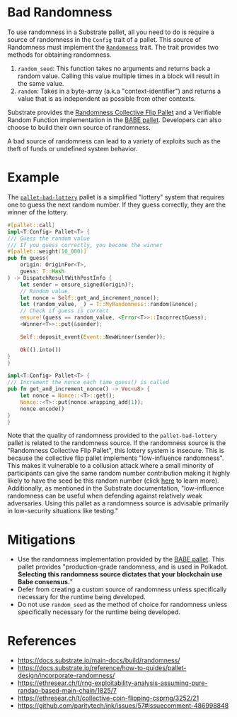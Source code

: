 # Bad Randomness

To use randomness in a Substrate pallet, all you need to do is require a source of randomness in the `Config` trait of a pallet. This source of Randomness must implement the [`Randomness`](https://paritytech.github.io/substrate/master/frame_support/traits/trait.Randomness.html) trait. The trait provides two methods for obtaining randomness.

1. `random_seed`: This function takes no arguments and returns back a random value. Calling this value multiple times in a block will result in the same value.
2. `random`: Takes in a byte-array (a.k.a "context-identifier") and returns a value that is as independent as possible from other contexts.

Substrate provides the [Randomness Collective Flip Pallet](https://docs.rs/pallet-randomness-collective-flip/latest/pallet_randomness_collective_flip/) and a Verifiable Random Function implementation in the [BABE pallet](https://paritytech.github.io/substrate/master/pallet_babe/index.html). Developers can also choose to build their own source of randomness.

A bad source of randomness can lead to a variety of exploits such as the theft of funds or undefined system behavior.

# Example

The [`pallet-bad-lottery`](./pallet-bad-lottery.rs) pallet is a simplified "lottery" system that requires one to guess the next random number. If they guess correctly, they are the winner of the lottery.

```rust
#[pallet::call]
impl<T:Config> Pallet<T> {
/// Guess the random value
/// If you guess correctly, you become the winner
#[pallet::weight(10_000)]
pub fn guess(
    origin: OriginFor<T>,
    guess: T::Hash
) -> DispatchResultWithPostInfo {
    let sender = ensure_signed(origin)?;
    // Random value.
    let nonce = Self::get_and_increment_nonce();
    let (random_value, _) = T::MyRandomness::random(&nonce);
    // Check if guess is correct
    ensure!(guess == random_value, <Error<T>>::IncorrectGuess);
    <Winner<T>>::put(&sender);

    Self::deposit_event(Event::NewWinner(sender));

    Ok(().into())
}
}

impl<T:Config> Pallet<T> {
/// Increment the nonce each time guess() is called
pub fn get_and_increment_nonce() -> Vec<u8> {
    let nonce = Nonce::<T>::get();
    Nonce::<T>::put(nonce.wrapping_add(1));
    nonce.encode()
}
}
```

Note that the quality of randomness provided to the `pallet-bad-lottery` pallet is related to the randomness source. If the randomness source is the "Randomness Collective Flip Pallet", this lottery system is insecure. This is because the collective flip pallet implements "low-influence randomness". This makes it vulnerable to a collusion attack where a small minority of participants can give the same random number contribution making it highly likely to have the seed be this random number (click [here](https://ethresear.ch/t/rng-exploitability-analysis-assuming-pure-randao-based-main-chain/1825/7) to learn more). Additionally, as mentioned in the Substrate documentation, "low-influence randomness can be useful when defending against relatively weak adversaries. Using this pallet as a randomness source is advisable primarily in low-security situations like testing."

# Mitigations

- Use the randomness implementation provided by the [BABE pallet](https://paritytech.github.io/substrate/master/pallet_babe/index.html). This pallet provides "production-grade randomness, and is used in Polkadot. **Selecting this randomness source dictates that your blockchain use Babe consensus.**"
- Defer from creating a custom source of randomness unless specifically necessary for the runtime being developed.
- Do not use `random_seed` as the method of choice for randomness unless specifically necessary for the runtime being developed.

# References

- https://docs.substrate.io/main-docs/build/randomness/
- https://docs.substrate.io/reference/how-to-guides/pallet-design/incorporate-randomness/
- https://ethresear.ch/t/rng-exploitability-analysis-assuming-pure-randao-based-main-chain/1825/7
- https://ethresear.ch/t/collective-coin-flipping-csprng/3252/21
- https://github.com/paritytech/ink/issues/57#issuecomment-486998848
